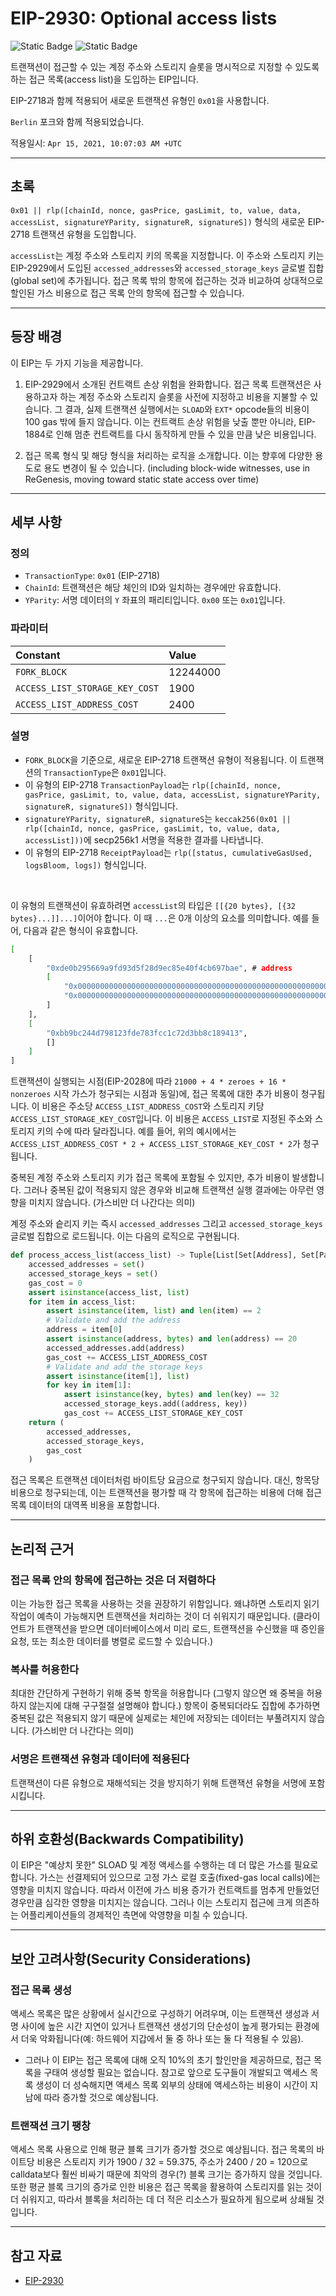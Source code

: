 # EIP-2930: Optional access lists

![Static Badge](https://img.shields.io/badge/Core-000000)
![Static Badge](https://img.shields.io/badge/Final-000000)

트랜잭션이 접근할 수 있는 계정 주소와 스토리지 슬롯을 명시적으로 지정할 수 있도록 하는 접근 목록(access list)을 도입하는 EIP입니다.

EIP-2718과 함께 적용되어 새로운 트랜잭션 유형인 `0x01`을 사용합니다.

`Berlin` 포크와 함께 적용되었습니다.

적용일시: `Apr 15, 2021, 10:07:03 AM +UTC`

---

## 초록

`0x01 || rlp([chainId, nonce, gasPrice, gasLimit, to, value, data, accessList, signatureYParity, signatureR, signatureS])` 형식의 새로운 EIP-2718 트랜잭션 유형을 도입합니다.

`accessList`는 계정 주소와 스토리지 키의 목록을 지정합니다. 이 주소와 스토리지 키는 EIP-2929에서 도입된 `accessed_addresses`와 `accessed_storage_keys` 글로벌 집합(global set)에 추가됩니다. 접근 목록 밖의 항목에 접근하는 것과 비교하여 상대적으로 할인된 가스 비용으로 접근 목록 안의 항목에 접근할 수 있습니다.

---

## 등장 배경

이 EIP는 두 가지 기능을 제공합니다.

1. EIP-2929에서 소개된 컨트랙트 손상 위험을 완화합니다. 접근 목록 트랜잭션은 사용하고자 하는 계정 주소와 스토리지 슬롯을 사전에 지정하고 비용을 지불할 수 있습니다. 그 결과, 실제 트랜잭션 실행에서는 `SLOAD`와 `EXT*` opcode들의 비용이 100 gas 밖에 들지 않습니다. 이는 컨트랙트 손상 위험을 낮출 뿐만 아니라, EIP-1884로 인해 멈춘 컨트랙트를 다시 동작하게 만들 수 있을 만큼 낮은 비용입니다.

2. 접근 목록 형식 및 해당 형식을 처리하는 로직을 소개합니다. 이는 향후에 다양한 용도로 용도 변경이 될 수 있습니다. (including block-wide witnesses, use in ReGenesis, moving toward static state access over time)

---

## 세부 사항

### 정의

- `TransactionType`: `0x01` (EIP-2718)
- `ChainId`: 트랜잭션은 해당 체인의 ID와 일치하는 경우에만 유효합니다.
- `YParity`: 서명 데이터의 `Y` 좌표의 패리티입니다. `0x00` 또는 `0x01`입니다.

### 파라미터

| Constant | Value |
| :------- | :---- |
| `FORK_BLOCK` | 12244000 |
| `ACCESS_LIST_STORAGE_KEY_COST` | 1900 |
| `ACCESS_LIST_ADDRESS_COST` | 2400 |

### 설명

- `FORK_BLOCK`을 기준으로, 새로운 EIP-2718 트랜잭션 유형이 적용됩니다. 이 트랜잭션의 `TransactionType`은 `0x01`입니다.
- 이 유형의 EIP-2718 `TransactionPayload`는 `rlp([chainId, nonce, gasPrice, gasLimit, to, value, data, accessList, signatureYParity, signatureR, signatureS])` 형식입니다.
- `signatureYParity, signatureR, signatureS`는 `keccak256(0x01 || rlp([chainId, nonce, gasPrice, gasLimit, to, value, data, accessList]))`에 secp256k1 서명을 적용한 결과를 나타냅니다.
- 이 유형의 EIP-2718 `ReceiptPayload`는 `rlp([status, cumulativeGasUsed, logsBloom, logs])` 형식입니다.

<br>

이 유형의 트랜잭션이 유효하려면 `accessList`의 타입은 `[[{20 bytes}, [{32 bytes}...]]...]`이어야 합니다. 이 때 `...`은 0개 이상의 요소를 의미합니다. 예를 들어, 다음과 같은 형식이 유효합니다.

```bash
[
    [
        "0xde0b295669a9fd93d5f28d9ec85e40f4cb697bae", # address
        [
            "0x0000000000000000000000000000000000000000000000000000000000000003", # storage key
            "0x0000000000000000000000000000000000000000000000000000000000000007"
        ]
    ],
    [
        "0xbb9bc244d798123fde783fcc1c72d3bb8c189413",
        []
    ]
]
```

트랜잭션이 실행되는 시점(EIP-2028에 따라 `21000 + 4 * zeroes + 16 * nonzeroes` 시작 가스가 청구되는 시점과 동일)에, 접근 목록에 대한 추가 비용이 청구됩니다. 이 비용은 주소당 `ACCESS_LIST_ADDRESS_COST`와 스토리지 키당 `ACCESS_LIST_STORAGE_KEY_COST`입니다. 이 비용은 `ACCESS_LIST`로 지정된 주소와 스토리지 키의 수에 따라 달라집니다. 예를 들어, 위의 예시에서는 `ACCESS_LIST_ADDRESS_COST * 2 + ACCESS_LIST_STORAGE_KEY_COST * 2`가 청구됩니다.


중복된 계정 주소와 스토리지 키가 접근 목록에 포함될 수 있지만, 추가 비용이 발생합니다. 그러나 중복된 값이 적용되지 않은 경우와 비교해 트랜잭션 실행 결과에는 아무런 영향을 미치지 않습니다. (가스비만 더 나간다는 의미)

계정 주소와 슽리지 키는 즉시 `accessed_addresses` 그리고 `accessed_storage_keys` 글로벌 집합으로 로드됩니다. 이는 다음의 로직으로 구현됩니다.

```python
def process_access_list(access_list) -> Tuple[List[Set[Address], Set[Pair[Address, Bytes32]]], int]:
    accessed_addresses = set()
    accessed_storage_keys = set()
    gas_cost = 0
    assert isinstance(access_list, list)
    for item in access_list:
        assert isinstance(item, list) and len(item) == 2
        # Validate and add the address
        address = item[0]
        assert isinstance(address, bytes) and len(address) == 20
        accessed_addresses.add(address)
        gas_cost += ACCESS_LIST_ADDRESS_COST
        # Validate and add the storage keys
        assert isinstance(item[1], list)
        for key in item[1]:
            assert isinstance(key, bytes) and len(key) == 32
            accessed_storage_keys.add((address, key))
            gas_cost += ACCESS_LIST_STORAGE_KEY_COST
    return (
        accessed_addresses,
        accessed_storage_keys,
        gas_cost
    )
```

접근 목록은 트랜잭션 데이터처럼 바이트당 요금으로 청구되지 않습니다. 대신, 항목당 비용으로 청구되는데, 이는 트랜잭션을 평가할 때 각 항목에 접근하는 비용에 더해 접근 목록 데이터의 대역폭 비용을 포함합니다.

---

## 논리적 근거

### 접근 목록 안의 항목에 접근하는 것은 더 저렴하다

이는 가능한 접근 목록을 사용하는 것을 권장하기 위함입니다. 왜냐하면 스토리지 읽기 작업이 예측이 가능해지면 트랜잭션을 처리하는 것이 더 쉬워지기 때문입니다. (클라이언트가 트랜잭션을 받으면 데이터베이스에서 미리 로드, 트랜잭션을 수신했을 때 증인을 요청, 또는 최소한 데이터를 병렬로 로드할 수 있습니다.)

### 복사를 허용한다

최대한 간단하게 구현하기 위해 중복 항목을 허용합니다 (그렇지 않으면 왜 중복을 허용하지 않는지에 대해 구구절절 설명해야 합니다.) 항목이 중복되더라도 집합에 추가하면 중복된 값은 적용되지 않기 때문에 실제로는 체인에 저장되는 데이터는 부풀려지지 않습니다. (가스비만 더 나간다는 의미)

### 서명은 트랜잭션 유형과 데이터에 적용된다

트랜잭션이 다른 유형으로 재해석되는 것을 방지하기 위해 트랜잭션 유형을 서명에 포함시킵니다.

---

## 하위 호환성(Backwards Compatibility)

이 EIP은 "예상치 못한" SLOAD 및 계정 액세스를 수행하는 데 더 많은 가스를 필요로 합니다. 가스는 선결제되어 있으므로 고정 가스 로컬 호출(fixed-gas local calls)에는 영향을 미치지 않습니다. 따라서 이전에 가스 비용 증가가 컨트랙트를 멈추게 만들었던 경우만큼 심각한 영향을 미치지는 않습니다. 그러나 이는 스토리지 접근에 크게 의존하는 어플리케이션들의 경제적인 측면에 악영향을 미칠 수 있습니다.

---

## 보안 고려사항(Security Considerations)

### 접근 목록 생성

액세스 목록은 많은 상황에서 실시간으로 구성하기 어려우며, 이는 트랜잭션 생성과 서명 사이에 높은 시간 지연이 있거나 트랜잭션 생성기의 단순성이 높게 평가되는 환경에서 더욱 악화됩니다(예: 하드웨어 지갑에서 둘 중 하나 또는 둘 다 적용될 수 있음).
- 그러나 이 EIP는 접근 목록에 대해 오직 10%의 초기 할인만을 제공하므로, 접근 목록을 구태여 생성할 필요는 없습니다. 참고로 앞으로 도구들이 개발되고 액세스 목록 생성이 더 성숙해지면 액세스 목록 외부의 상태에 액세스하는 비용이 시간이 지남에 따라 증가할 것으로 예상됩니다.

### 트랜잭션 크기 팽창

액세스 목록 사용으로 인해 평균 블록 크기가 증가할 것으로 예상됩니다. 접근 목록의 바이트당 비용은 스토리지 키가 1900 / 32 = 59.375, 주소가 2400 / 20 = 120으로 calldata보다 훨씬 비싸기 때문에 최악의 경우(?) 블록 크기는 증가하지 않을 것입니다. 또한 평균 블록 크기의 증가로 인한 비용은 접근 목록을 활용하여 스토리지를 읽는 것이 더 쉬워지고, 따라서 블록을 처리하는 데 더 적은 리소스가 필요하게 됨으로써 상쇄될 것입니다.

---

## 참고 자료

- [EIP-2930](https://eips.ethereum.org/EIPS/eip-2930)
